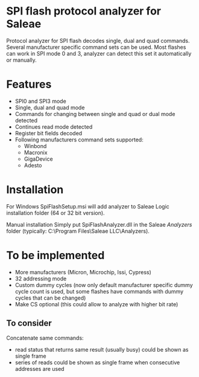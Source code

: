 # SPI flash protocol analyzer for Saleae

Protocol analyzer for SPI flash decodes single, dual and quad commands.
Several manufacturer specific command sets can be used.
Most flashes can work in SPI mode 0 and 3, analyzer can detect this set it automatically or manually.

# Features
- SPI0 and SPI3 mode
- Single, dual and quad mode
- Commands for changing between single and quad or dual mode detected
- Continues read mode detected
- Register bit fields decoded
- Following manufacturers command sets supported:
  - Winbond
  - Macronix
  - GigaDevice
  - Adesto

# Installation

For Windows SpiFlashSetup.msi will add analyzer to Saleae Logic installation folder (64 or 32 bit version).

Manual installation
Simply put SpiFlashAnalyzer.dll in the Saleae *Analyzers* folder (typically: C:\Program Files\Saleae LLC\Analyzers).

# To be implemented
- More manufacturers (Micron, Microchip, Issi, Cypress)
- 32 addressing mode
- Custom dummy cycles (now only default manufacturer specific dummy cycle count is used, but some flashes have commands with dummy cycles that can be changed)
- Make CS optional (this could allow to analyze with higher bit rate)

## To consider
Concatenate same commands:
- read status that returns same result (usually busy) could be shown as single frame
- series of reads could be shown as single frame when consecutive addresses are used
